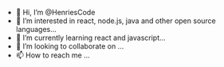 - 👋 Hi, I’m @HenriesCode
- 👀 I’m interested in react, node.js, java and other open source languages...
- 🌱 I’m currently learning react and javascript...
- 💞️ I’m looking to collaborate on ...
- 📫 How to reach me ...

<!---
HenriesCode/HenriesCode is a ✨ special ✨ repository because its `README.md` (this file) appears on your GitHub profile.
You can click the Preview link to take a look at your changes.
--->

